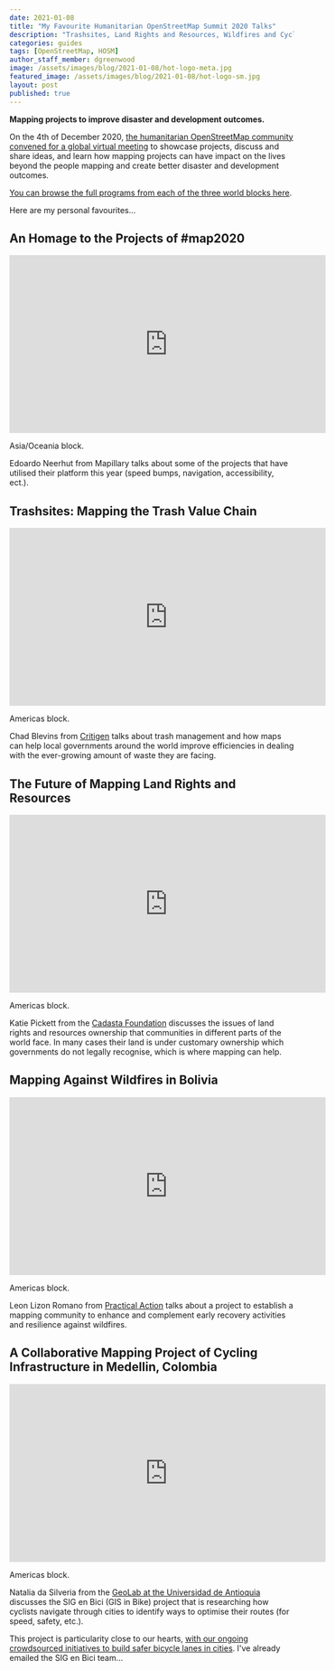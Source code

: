 ```yaml
---
date: 2021-01-08
title: "My Favourite Humanitarian OpenStreetMap Summit 2020 Talks"
description: "Trashsites, Land Rights and Resources, Wildfires and Cycling."
categories: guides
tags: [OpenStreetMap, HOSM]
author_staff_member: dgreenwood
image: /assets/images/blog/2021-01-08/hot-logo-meta.jpg
featured_image: /assets/images/blog/2021-01-08/hot-logo-sm.jpg
layout: post
published: true
---
```


**Mapping projects to improve disaster and development outcomes.**

On the 4th of December 2020, [the humanitarian OpenStreetMap community convened for a global virtual meeting](https://summit2020.hotosm.org/
) to showcase projects, discuss and share ideas, and learn how mapping projects can have impact on the lives beyond the people mapping and create better disaster and development outcomes.

[You can browse the full programs from each of the three world blocks here](https://summit2020.hotosm.org/program/).

Here are my personal favourites...

## An Homage to the Projects of #map2020

<iframe width="560" height="315" src="https://www.youtube.com/embed/i7bdOQOHUOg" frameborder="0" allow="accelerometer; autoplay; clipboard-write; encrypted-media; gyroscope; picture-in-picture" allowfullscreen></iframe>

Asia/Oceania block.

Edoardo Neerhut from Mapillary talks about some of the projects that have utilised their platform this year (speed bumps, navigation, accessibility, ect.).

## Trashsites: Mapping the Trash Value Chain

<iframe width="560" height="315" src="https://www.youtube.com/embed/1zavj_hT84A" frameborder="0" allow="accelerometer; autoplay; clipboard-write; encrypted-media; gyroscope; picture-in-picture" allowfullscreen></iframe>

Americas block.

Chad Blevins from [Critigen](https://www.critigen.com/) talks about trash management and how maps can help local governments around the world improve efficiencies in dealing with the ever-growing amount of waste they are facing.

## The Future of Mapping Land Rights and Resources

<iframe width="560" height="315" src="https://www.youtube.com/embed/B3LgUS21K9w" frameborder="0" allow="accelerometer; autoplay; clipboard-write; encrypted-media; gyroscope; picture-in-picture" allowfullscreen></iframe>

Americas block.

Katie Pickett from the [Cadasta Foundation](https://cadasta.org/) discusses the issues of land rights and resources ownership that communities in different parts of the world face. In many cases their land is under customary ownership which governments do not legally recognise, which is where mapping can help.

## Mapping Against Wildfires in Bolivia 

<iframe width="560" height="315" src="https://www.youtube.com/embed/saqVGyMSL1o" frameborder="0" allow="accelerometer; autoplay; clipboard-write; encrypted-media; gyroscope; picture-in-picture" allowfullscreen></iframe>

Americas block.

Leon Lizon Romano from [Practical Action](https://practicalaction.org/) talks about a project to establish a mapping community to enhance and complement early recovery activities and resilience against wildfires.

## A Collaborative Mapping Project of Cycling Infrastructure in Medellin, Colombia

<iframe width="560" height="315" src="https://www.youtube.com/embed/jJ-dB6-1MlA" frameborder="0" allow="accelerometer; autoplay; clipboard-write; encrypted-media; gyroscope; picture-in-picture" allowfullscreen></iframe>

Americas block.

Natalia da Silveria from the [GeoLab at the Universidad de Antioquia](http://www.udea.edu.co/) discusses the SIG en Bici (GIS in Bike) project that is researching how cyclists navigate through cities to identify ways to optimise their routes (for speed, safety, etc.).

This project is particularity close to our hearts, [with our ongoing crowdsourced initiatives to build safer bicycle lanes in cities](/blog/2020/challenge-map-amsterdam-by-bicycle). I've already emailed the SIG en Bici team...